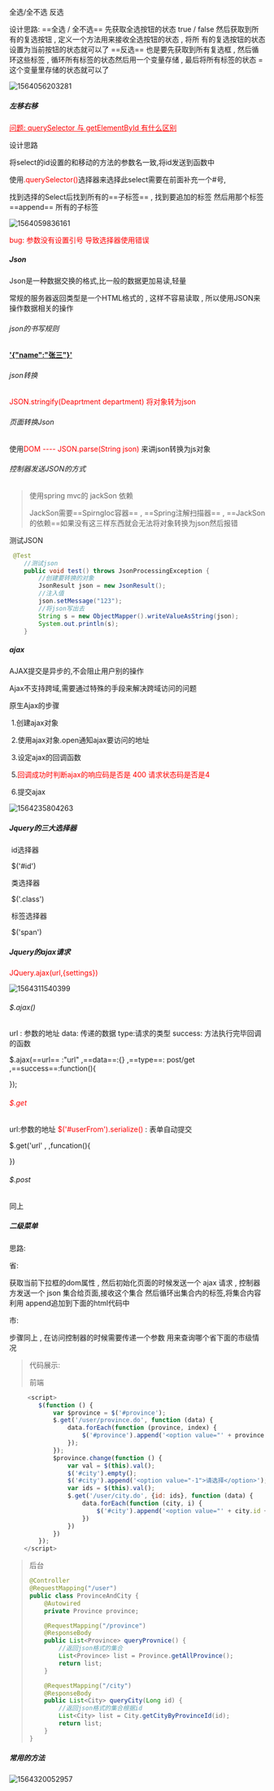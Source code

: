 全选/全不选    反选

设计思路:
       ==全选 / 全不选==	
	先获取全选按钮的状态   true / false
     	然后获取到所有的复选按钮  , 定义一个方法用来接收全选按钮的状态 , 将所	有的复选按钮的状态设置为当前按钮的状态就可以了
        ==反选==
	也是要先获取到所有复选框 , 然后循环这些标签 , 循环所有标签的状态然后用一个变量存储 , 最后将所有标签的状态 = 这个变量里存储的状态就可以了	

![1564056203281](C:\Users\Zhangxinuser\Desktop\新的学习总结\imgs\1564056203281.png)



##### 左移右移

<font style="color:red"><u>问题: querySelector 与 getElementById 有什么区别</u></font>

设计思路

将select的id设置的和移动的方法的参数名一致,将id发送到函数中 

使用<font style="color:red">.querySelector()</font>选择器来选择此select需要在前面补充一个#号,

找到选择的Select后找到所有的==子标签== , 找到要追加的标签 然后用那个标签 ==append== 所有的子标签

![1564059836161](C:\Users\Zhangxinuser\Desktop\新的学习总结\imgs\1564059836161.png)



<font style="color:red">bug: 参数没有设置引号 导致选择器使用错误</font>





##### Json

Json是一种数据交换的格式,比一般的数据更加易读,轻量

常规的服务器返回类型是一个HTML格式的 , 这样不容易读取 , 所以使用JSON来操作数据相关的操作



###### json的书写规则 

  <u>**'{"name":"张三"}'**</u>



###### json转换

<font style="color:red">JSON.stringify(Deaprtment  department)  将对象转为json</font>

###### 页面转换Json

使用<font style="color:red">DOM ---- JSON.parse(String  json)</font>   来讲json转换为js对象



###### 控制器发送JSON的方式

>  使用spring mvc的 jackSon 依赖 
>
> JackSon需要==SpirngIoc容器==  , ==Spring注解扫描器== , ==JackSon的依赖==如果没有这三样东西就会无法将对象转换为json然后报错

测试JSON

```java
 @Test
	//测试json
    public void test() throws JsonProcessingException {
        //创建要转换的对象
        JsonResult json = new JsonResult();
        //注入值
        json.setMessage("123");
        //将json写出去
        String s = new ObjectMapper().writeValueAsString(json);
        System.out.println(s);
    }
```







##### ajax

AJAX提交是异步的,不会阻止用户别的操作

Ajax不支持跨域,需要通过特殊的手段来解决跨域访问的问题

原生Ajax的步骤

​	1.创建ajax对象

​	2.使用ajax对象.open通知ajax要访问的地址

​	3.设定ajax的回调函数

​	5.<font style="color:red">回调成功时判断ajax的响应码是否是 400 请求状态码是否是4</font>

​	6.提交ajax

![1564235804263](C:\Users\Zhangxinuser\Desktop\新的学习总结\imgs\1564235804263.png)







##### 	Jquery的三大选择器

​	id选择器

​			$('#id')

​	类选择器

​			$('.class')

​	标签选择器

​			$('span')





##### Jquery的ajax请求

<font style="color:red">JQuery.ajax(url,{settings})</font>

![1564311540399](C:\Users\Zhangxinuser\Desktop\新的学习总结\imgs\1564311540399.png)

###### $.ajax()

url : 参数的地址      data: 传递的数据   type:请求的类型    success: 方法执行完毕回调的函数

$.ajax(==url== :"url" ,==data==:{} ,==type==: post/get ,==success==:function(){



});



###### <font style="color:red">$.get</font>

url:参数的地址      <font style="color:red"> $('#userFrom').serialize()</font> : 表单自动提交 

$.get('url' ,  ,funcation(){

})

###### $.post

同上



##### 二级菜单

思路: 

省:

获取当前下拉框的dom属性  , 然后初始化页面的时候发送一个 ajax 请求 , 控制器方发送一个 json 集合给页面,接收这个集合 然后循环出集合内的标签,将集合内容 利用 append追加到下面的html代码中

市:

步骤同上 , 在访问控制器的时候需要传递一个参数 用来查询哪个省下面的市级情况

> 代码展示:
>
> 前端

```javascript
 	 <script>
        $(function () {
            var $province = $('#province');
            $.get('/user/province.do', function (data) {
                data.forEach(function (province, index) {
                    $('#province').append('<option value="' + province.id + '">' + province.name + '</option>')
                });
            });
            $province.change(function () {
                var val = $(this).val();
                $('#city').empty();
                $('#city').append('<option value="-1">请选择</option>');
                var ids = $(this).val();
                $.get('/user/city.do', {id: ids}, function (data) {
                    data.forEach(function (city, i) {
                        $('#city').append('<option value="' + city.id + '">' + city.name + '</option>')
                    })
                })
            })
        });
    </script>
```

> 后台
>
> ```java
> @Controller
> @RequestMapping("/user")
> public class ProvinceAndCity {
>     @Autowired
>     private Province province;
> 
>     @RequestMapping("/province")
>     @ResponseBody
>     public List<Province> queryProvnice() {
>         //返回json格式的集合
>         List<Province> list = Province.getAllProvince();
>         return list;
>     }
> 
>     @RequestMapping("/city")
>     @ResponseBody
>     public List<City> queryCity(Long id) {
>         //返回json格式的集合根据id
>         List<City> list = City.getCityByProvinceId(id);
>         return list;
>     }
> }
> ```
>
> 



##### 常用的方法

![1564320052957](C:\Users\Zhangxinuser\Desktop\新的学习总结\imgs\1564320052957.png)

